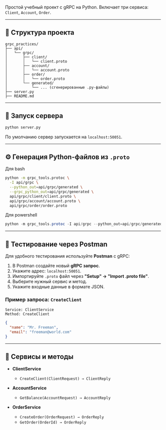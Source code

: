 
Простой учебный проект с gRPC на Python. Включает три сервиса: `Client`, `Account`, `Order`.

---

## 📁 Структура проекта

```
grpc_practices/
├── api/
│   └── grpc/
│       ├── client/
│       │   └── client.proto
│       ├── account/
│       │   └── account.proto
│       ├── order/
│       │   └── order.proto
│       └── generated/
│           └── ... (сгенерированные .py-файлы)
├── server.py
├── README.md
```

---

## 🚀 Запуск сервера

```bash
python server.py
```

По умолчанию сервер запускается на `localhost:50051`.

---

## ⚙️ Генерация Python-файлов из `.proto`

Для bash
```bash
python -m grpc_tools.protoc \
  -I api/grpc \
  --python_out=api/grpc/generated \
  --grpc_python_out=api/grpc/generated \
  api/grpc/client/client.proto \
  api/grpc/account/account.proto \
  api/grpc/order/order.proto
```
Для powershell
```powershell
python -m grpc_tools.protoc -I api/grpc --python_out=api/grpc/generated --grpc_python_out=api/grpc/generated api/grpc/client/client.proto api/grpc/account/account.proto api/grpc/order/order.proto
```

---

## 🔬 Тестирование через Postman

Для удобного тестирования используйте **Postman** с gRPC:

1. В Postman создайте новый **gRPC запрос**.
2. Укажите адрес: `localhost:50051`.
3. Импортируйте `.proto` файл через **"Setup" → "Import .proto file"**.
4. Выберите нужный сервис и метод.
5. Укажите входные данные в формате JSON.

### Пример запроса: `CreateClient`

```
Service: ClientService
Method: CreateClient
```

```json
{
  "name": "Mr. Freeman",
  "email": "freeman@world.com"
}
```

---

## 📌 Сервисы и методы

* **ClientService**

  * `CreateClient(ClientRequest) → ClientReply`
* **AccountService**

  * `GetBalance(AccountRequest) → AccountReply`
* **OrderService**

  * `CreateOrder(OrderRequest) → OrderReply`
  * `GetOrder(OrderId) → OrderReply`

